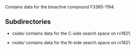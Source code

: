 Contains data for the bioactive compound F3385-1194.

## Subdirectories

- cside/ contains data for the C-side search space on rv1821.

- nside/ contains data for the N-side search space on rv1821.

